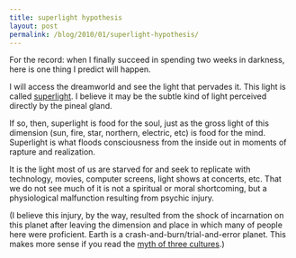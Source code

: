 ```yaml
---
title: superlight hypothesis
layout: post
permalink: /blog/2010/01/superlight-hypothesis/
---
```


For the record: when I finally succeed in spending two weeks in darkness, here is one thing I predict will happen.

I will access the dreamworld and see the light that pervades it. This light is called [superlight][1]. I believe it may be the subtle kind of light perceived directly by the pineal gland.

If so, then, superlight is food for the soul, just as the gross light of this dimension (sun, fire, star, northern, electric, etc) is food for the mind. Superlight is what floods consciousness from the inside out in moments of rapture and realization.

It is the light most of us are starved for and seek to replicate with technology, movies, computer screens, light shows at concerts, etc. That we do not see much of it is not a spiritual or moral shortcoming, but a physiological malfunction resulting from psychic injury.

(I believe this injury, by the way, resulted from the shock of incarnation on this planet after leaving the dimension and place in which many of people here were proficient. Earth is a crash-and-burn/trial-and-error planet. This makes more sense if you read the [myth of three cultures][2].)

   [1]: http://web.archive.org/web/20130121174630/http://customers.hbci.com/~wenonah/new/milewski.htm
   [2]: /other-writings/myths/
